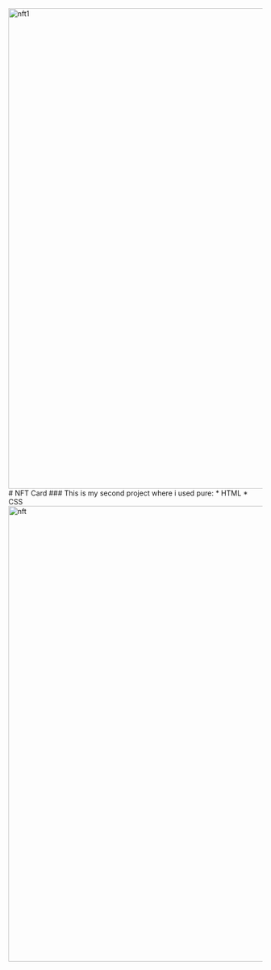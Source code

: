 <img width="951" alt="nft1" src="https://user-images.githubusercontent.com/110342939/222506957-2c41ed71-4611-43c6-9b36-2a426c02bcab.png">
# NFT Card
### This is my second project where i used pure: 
* HTML
* CSS


<img width="902" alt="nft" src="https://user-images.githubusercontent.com/110342939/221928700-e06b49d2-2b64-4c7d-b96e-45a0868de8c6.png">
